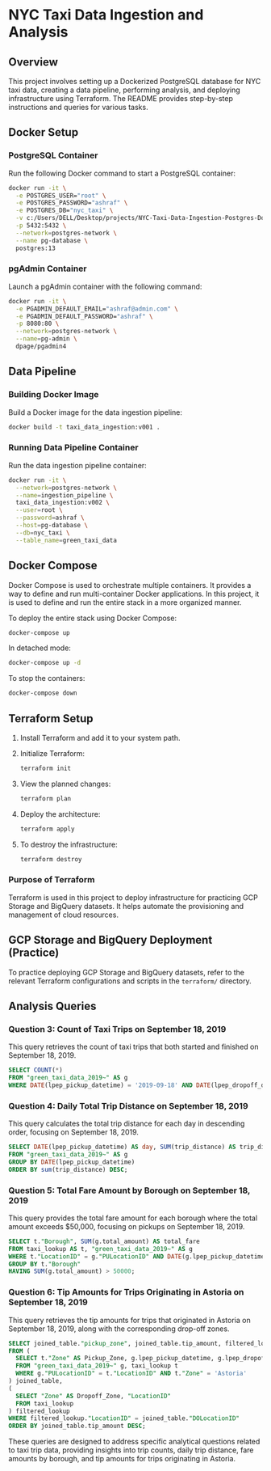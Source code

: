 # NYC Taxi Data Ingestion and Analysis

## Overview

This project involves setting up a Dockerized PostgreSQL database for NYC taxi data, creating a data pipeline, performing analysis, and deploying infrastructure using Terraform. The README provides step-by-step instructions and queries for various tasks.

## Docker Setup

### PostgreSQL Container

Run the following Docker command to start a PostgreSQL container:

```bash
docker run -it \
  -e POSTGRES_USER="root" \
  -e POSTGRES_PASSWORD="ashraf" \
  -e POSTGRES_DB="nyc_taxi" \
  -v c:/Users/DELL/Desktop/projects/NYC-Taxi-Data-Ingestion-Postgres-Docker/postgres_data:/var/lib/postgresql/data \
  -p 5432:5432 \
  --network=postgres-network \
  --name pg-database \
  postgres:13
```

### pgAdmin Container

Launch a pgAdmin container with the following command:

```bash
docker run -it \
  -e PGADMIN_DEFAULT_EMAIL="ashraf@admin.com" \
  -e PGADMIN_DEFAULT_PASSWORD="ashraf" \
  -p 8080:80 \
  --network=postgres-network \
  --name=pg-admin \
  dpage/pgadmin4
```

## Data Pipeline

### Building Docker Image

Build a Docker image for the data ingestion pipeline:

```bash
docker build -t taxi_data_ingestion:v001 .
```

### Running Data Pipeline Container

Run the data ingestion pipeline container:

```bash
docker run -it \
  --network=postgres-network \
  --name=ingestion_pipeline \
  taxi_data_ingestion:v002 \
  --user=root \
  --password=ashraf \
  --host=pg-database \
  --db=nyc_taxi \
  --table_name=green_taxi_data
```

## Docker Compose

Docker Compose is used to orchestrate multiple containers. It provides a way to define and run multi-container Docker applications. In this project, it is used to define and run the entire stack in a more organized manner.

To deploy the entire stack using Docker Compose:

```bash
docker-compose up
```

In detached mode:

```bash
docker-compose up -d
```

To stop the containers:

```bash
docker-compose down
```

## Terraform Setup

1. Install Terraform and add it to your system path.
2. Initialize Terraform:

    ```bash
    terraform init
    ```

3. View the planned changes:

    ```bash
    terraform plan
    ```

4. Deploy the architecture:

    ```bash
    terraform apply
    ```

5. To destroy the infrastructure:

    ```bash
    terraform destroy
    ```

### Purpose of Terraform

Terraform is used in this project to deploy infrastructure for practicing GCP Storage and BigQuery datasets. It helps automate the provisioning and management of cloud resources.

## GCP Storage and BigQuery Deployment (Practice)

To practice deploying GCP Storage and BigQuery datasets, refer to the relevant Terraform configurations and scripts in the `terraform/` directory.

## Analysis Queries

### Question 3: Count of Taxi Trips on September 18, 2019

This query retrieves the count of taxi trips that both started and finished on September 18, 2019.

```sql
SELECT COUNT(*)
FROM "green_taxi_data_2019~" AS g
WHERE DATE(lpep_pickup_datetime) = '2019-09-18' AND DATE(lpep_dropoff_datetime) = '2019-09-18';
```

### Question 4: Daily Total Trip Distance on September 18, 2019

This query calculates the total trip distance for each day in descending order, focusing on September 18, 2019.

```sql
SELECT DATE(lpep_pickup_datetime) AS day, SUM(trip_distance) AS trip_dist
FROM "green_taxi_data_2019~" AS g
GROUP BY DATE(lpep_pickup_datetime)
ORDER BY sum(trip_distance) DESC;
```

### Question 5: Total Fare Amount by Borough on September 18, 2019

This query provides the total fare amount for each borough where the total amount exceeds $50,000, focusing on pickups on September 18, 2019.

```sql
SELECT t."Borough", SUM(g.total_amount) AS total_fare
FROM taxi_lookup AS t, "green_taxi_data_2019~" AS g
WHERE t."LocationID" = g."PULocationID" AND DATE(g.lpep_pickup_datetime)='2019-09-18'
GROUP BY t."Borough"
HAVING SUM(g.total_amount) > 50000;
```

### Question 6: Tip Amounts for Trips Originating in Astoria on September 18, 2019

This query retrieves the tip amounts for trips that originated in Astoria on September 18, 2019, along with the corresponding drop-off zones.

```sql
SELECT joined_table."pickup_zone", joined_table.tip_amount, filtered_lookup.dropoff_zone
FROM (
  SELECT t."Zone" AS Pickup_Zone, g.lpep_pickup_datetime, g.lpep_dropoff_datetime, g."DOLocationID", t."LocationID", g.tip_amount
  FROM "green_taxi_data_2019~" g, taxi_lookup t
  WHERE g."PULocationID" = t."LocationID" AND t."Zone" = 'Astoria'
) joined_table,
(
  SELECT "Zone" AS Dropoff_Zone, "LocationID"
  FROM taxi_lookup
) filtered_lookup
WHERE filtered_lookup."LocationID" = joined_table."DOLocationID"
ORDER BY joined_table.tip_amount DESC;
```

These queries are designed to address specific analytical questions related to taxi trip data, providing insights into trip counts, daily trip distance, fare amounts by borough, and tip amounts for trips originating in Astoria.
